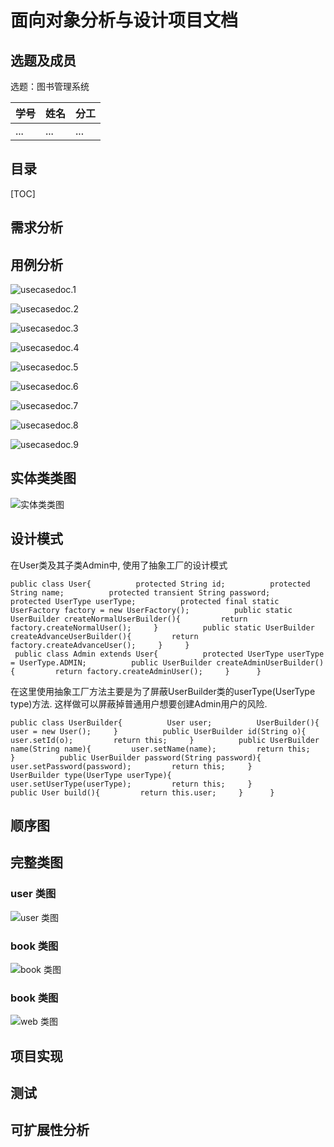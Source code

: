 # 面向对象分析与设计项目文档

## 选题及成员

选题：图书管理系统

| 学号 | 姓名 | 分工 |
| -------- | ---- | ---- |
| ... | ... | ...  |

## 目录

[TOC]

## 需求分析

## 用例分析

![usecasedoc.1](imgs/usecasedoc.1.png)

![usecasedoc.2](imgs/usecasedoc.2.png)

![usecasedoc.3](imgs/usecasedoc.3.png)

![usecasedoc.4](imgs/usecasedoc.4.png)

![usecasedoc.5](imgs/usecasedoc.5.png)

![usecasedoc.6](imgs/usecasedoc.6.png)

![usecasedoc.7](imgs/usecasedoc.7.png)

![usecasedoc.8](imgs/usecasedoc.8.png)

![usecasedoc.9](imgs/usecasedoc.9.png)

## 实体类类图

![实体类类图](./类图/实体类图.png)

## 设计模式


在User类及其子类Admin中, 使用了抽象工厂的设计模式
```
public class User{          protected String id;          protected String name;          protected transient String password;          protected UserType userType;          protected final static UserFactory factory = new UserFactory();          public static UserBuilder createNormalUserBuilder(){         return factory.createNormalUser();     }          public static UserBuilder createAdvanceUserBuilder(){         return factory.createAdvanceUser();     }     }
 public class Admin extends User{          protected UserType userType = UserType.ADMIN;          public UserBuilder createAdminUserBuilder(){         return factory.createAdminUser();     }      }

```

在这里使用抽象工厂方法主要是为了屏蔽UserBuilder类的userType(UserType type)方法.
这样做可以屏蔽掉普通用户想要创建Admin用户的风险.

```
public class UserBuilder{          User user;          UserBuilder(){         user = new User();     }          public UserBuilder id(String o){         user.setId(o);         return this;     }          public UserBuilder name(String name){         user.setName(name);         return this;     }          public UserBuilder password(String password){         user.setPassword(password);         return this;     }          UserBuilder type(UserType userType){         user.setUserType(userType);         return this;     }               public User build(){         return this.user;     }      }

```

## 顺序图

## 完整类图


### user 类图
![user 类图](./类图/user类图.png)

### book 类图
![book 类图](./类图/book类图.png)

### book 类图
![web 类图](./类图/web类图.png)

## 项目实现

## 测试

## 可扩展性分析

